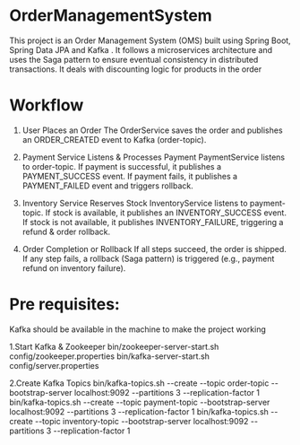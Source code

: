 # OrderManagementSystem

This project is an Order Management System (OMS) built using Spring Boot, Spring Data JPA and Kafka  . 
It follows a microservices architecture and uses the Saga pattern to ensure eventual consistency in distributed transactions.
It deals with discounting logic for products in the order


# Workflow
1. User Places an Order
The OrderService saves the order and publishes an ORDER_CREATED event to Kafka (order-topic).

2. Payment Service Listens & Processes Payment
PaymentService listens to order-topic.
If payment is successful, it publishes a PAYMENT_SUCCESS event.
If payment fails, it publishes a PAYMENT_FAILED event and triggers rollback.

3. Inventory Service Reserves Stock
InventoryService listens to payment-topic.
If stock is available, it publishes an INVENTORY_SUCCESS event.
If stock is not available, it publishes INVENTORY_FAILURE, triggering a refund & order rollback.

4. Order Completion or Rollback
If all steps succeed, the order is shipped.
If any step fails, a rollback (Saga pattern) is triggered (e.g., payment refund on inventory failure).


# Pre requisites:
Kafka should be available in the machine to make the project working

1.Start Kafka & Zookeeper
bin/zookeeper-server-start.sh config/zookeeper.properties
bin/kafka-server-start.sh config/server.properties

2.Create Kafka Topics
bin/kafka-topics.sh --create --topic order-topic --bootstrap-server localhost:9092 --partitions 3 --replication-factor 1
bin/kafka-topics.sh --create --topic payment-topic --bootstrap-server localhost:9092 --partitions 3 --replication-factor 1
bin/kafka-topics.sh --create --topic inventory-topic --bootstrap-server localhost:9092 --partitions 3 --replication-factor 1
